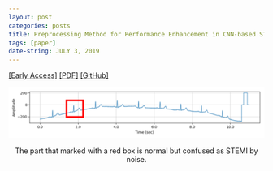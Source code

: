```yaml
---
layout: post
categories: posts
title: Preprocessing Method for Performance Enhancement in CNN-based STEMI Detection from 12-lead ECG
tags: [paper]
date-string: JULY 3, 2019
---
```


<a href="https://ieeexplore.ieee.org/document/8771175/authors#authors">[Early Access]</a>
<a href="https://ieeexplore.ieee.org/stamp/stamp.jsp?tp=&arnumber=8771175&tag=1">[PDF]</a>
<a href="https://github.com/YeongHyeon/Enhancementing-Method-for-STEMI-Detection">[GitHub]</a>


<center>
    <div>
        <img src="/images/2019-07-03/rawecg_normal_likestemi.png">
        <p>The part that marked with a red box is normal but confused as STEMI by noise.</p>
    </div>
</center>
